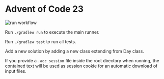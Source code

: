 # Advent of Code 23

![run workflow]([https://github.com/github/docs/actions/workflows/main.yml/badge.svg](https://github.com/kboeckler/adventOfCode23/actions/workflows/run.yml/badge.svg))

Run ``` ./gradlew run ``` to execute the main runner.

Run ``` ./gradlew test ``` to run all tests.

Add a new solution by adding a new class extending from Day class.

If you provide a ``` .aoc_session ``` file inside the root directory when running, the contained text will be used as
session cookie for an automatic download of input files.

